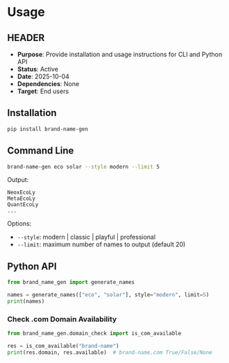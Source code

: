 # Usage

## HEADER
- **Purpose**: Provide installation and usage instructions for CLI and Python API
- **Status**: Active
- **Date**: 2025-10-04
- **Dependencies**: None
- **Target**: End users

## Installation
```bash
pip install brand-name-gen
```

## Command Line
```bash
brand-name-gen eco solar --style modern --limit 5
```

Output:
```
NeoxEcoLy
MetaEcoLy
QuantEcoLy
...
```

Options:
- `--style`: modern | classic | playful | professional
- `--limit`: maximum number of names to output (default 20)

## Python API
```python
from brand_name_gen import generate_names

names = generate_names(["eco", "solar"], style="modern", limit=5)
print(names)
```

### Check .com Domain Availability
```python
from brand_name_gen.domain_check import is_com_available

res = is_com_available("brand-name")
print(res.domain, res.available)  # brand-name.com True/False/None
```
